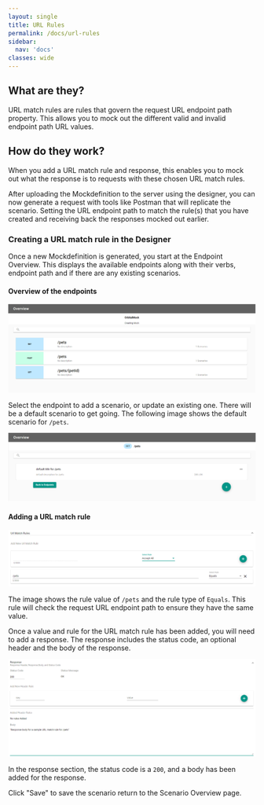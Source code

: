 ```yaml
---
layout: single
title: URL Rules
permalink: /docs/url-rules
sidebar:
  nav: 'docs'
classes: wide
---
```


## What are they?

URL match rules are rules that govern the request URL endpoint path property. This allows you to mock out the different
valid and invalid endpoint path URL values.

## How do they work?

When you add a URL match rule and response, this enables you to mock out what the response is to requests with
these chosen URL match rules.

After uploading the Mockdefinition to the server using the designer, you can now generate a request with
tools like Postman that will replicate the scenario. Setting the URL endpoint path to match the rule(s) that you
have created and receiving back the responses mocked out earlier.

### Creating a URL match rule in the Designer

Once a new Mockdefinition is generated, you start at the Endpoint Overview. This displays the available endpoints
along with their verbs, endpoint path and if there are any existing scenarios.

#### Overview of the endpoints

![Endpoint Overview](../../../assets/images/orbital-ui/endpointoverview.png)

Select the endpoint to add a scenario, or update an existing one. There will be a default scenario to get going.
The following image shows the default scenario for `/pets`.

![Scenario Overview](../../../assets/images/orbital-ui/scenariooverview.png)

#### Adding a URL match rule

![URL Request Match - Request](../../../assets/images/request-match-rules/addingurlmatchrule.png)

The image shows the rule value of `/pets` and the rule type of `Equals`. This
rule will check the request URL endpoint path to ensure they have the same value.

Once a value and rule for the URL match rule has been added, you will need to add a response. The response
includes the status code, an optional header and the body of the response.

![URL Request Match - Response](../../../assets/images/request-match-rules/addingurlmatchruleresponse.png)

In the response section, the status code is a `200`, and a body has been added for the response.

Click "Save" to save the scenario return to the Scenario Overview page.
